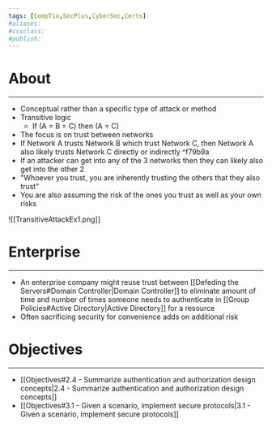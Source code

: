 ```yaml
---
tags: [CompTia,SecPlus,CyberSec,Certs]
#aliases:
#cssclass:
#publish:
---
```


# About
---
- Conceptual rather than a specific type of attack or method
- Transitive logic
	- If (A = B = C) then (A = C)
- The focus is on trust between networks
- If Network A trusts Network B which trust Network C, then Network A also likely trusts Network C directly or indirectly ^f79b9a
- If an attacker can get into any of the 3 networks then they can likely also get into the other 2
- "Whoever you trust, you are inherently trusting the others that they also trust"
- You are also assuming the risk of the ones you trust as well as your own risks

![[TransitiveAttackEx1.png]]

# Enterprise
---
- An enterprise company might reuse trust between [[Defeding the Servers#Domain Controller|Domain Controller]] to eliminate amount of time and number of times someone needs to authenticate in [[Group Policies#Active Directory|Active Directory]] for a resource
- Often sacrificing security for convenience adds on additional risk

# Objectives
---
- [[Objectives#2.4 - Summarize authentication and authorization design concepts|2.4 - Summarize authentication and authorization design concepts]]
- [[Objectives#3.1 - Given a scenario, implement secure protocols|3.1 - Given a scenario, implement secure protocols]]